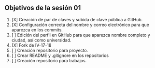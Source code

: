 ## Objetivos de la sesión 01

1. [X] Creación de par de claves y subida de clave pública a GitHub.
2. [X] Configuración correcta del nombre y correo electrónico para que 
aparezca en los commits.
3. [ ] Edición del perfil en GitHub para que aparezca nombre completo y 
ciudad, así como universidad.
4. [X] Fork de IV-17-18
5. [ ] Creación repositorio para proyecto.
7. [ ] Crear README y .gitignore en los repositorios
8. [ ] Creación repositorio para trabajos.

